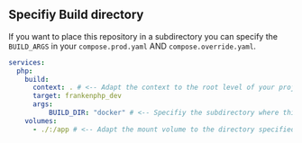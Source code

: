 ## Specifiy Build directory

If you want to place this repository in a subdirectory you can specify the `BUILD_ARGS` in your `compose.prod.yaml` AND `compose.override.yaml`.

```yaml
services:
  php:
    build:
      context: . # <-- Adapt the context to the root level of your project
      target: frankenphp_dev
      args:
          BUILD_DIR: "docker" # <-- Specifiy the subdirectory where this repository is placed
    volumes:
      - ./:/app # <-- Adapt the mount volume to the directory specified 
```
